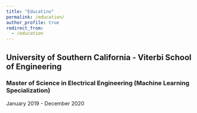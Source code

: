 ```yaml
---
title: "Educatino"
permalink: /education/
author_profile: true
redirect_from:
  - /education
---
```



## University of Southern California - Viterbi School of Engineering
### Master of Science in Electrical Engineering (Machine Learning Specialization)
January 2019 - December 2020